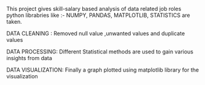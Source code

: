 This project gives skill-salary based analysis of data related job roles
python librabries like :-
NUMPY,
PANDAS,
MATPLOTLIB,
STATISTICS
are taken.

DATA CLEANING :
Removed null value ,unwanted values and duplicate values

DATA PROCESSING:
Different Statistical methods are used to gain various insights from data 

DATA VISUALIZATION:
Finally a graph plotted using matplotlib library for the visualization 
